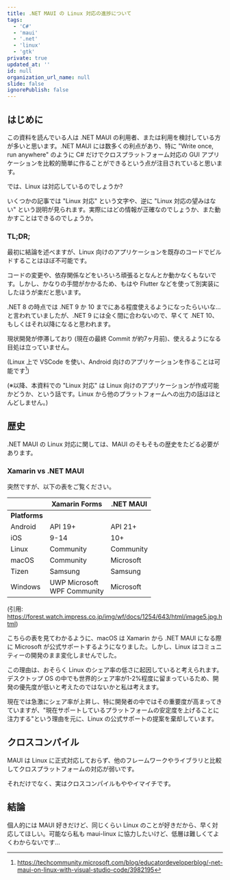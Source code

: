 ```yaml
---
title: .NET MAUI の Linux 対応の進捗について
tags:
  - 'C#'
  - 'maui'
  - '.net'
  - 'linux'
  - 'gtk'
private: true
updated_at: ''
id: null
organization_url_name: null
slide: false
ignorePublish: false
---
```


## はじめに

この資料を読んでいる人は .NET MAUI の利用者、または利用を検討している方が多いと思います。.NET MAUI には数多くの利点があり、特に "Write once, run anywhere" のように C# だけでクロスプラットフォーム対応の GUI アプリケーションを比較的簡単に作ることができるという点が注目されていると思います。

では、Linux は対応しているのでしょうか?

いくつかの記事では "Linux 対応" という文字や、逆に "Linux 対応の望みはない" という説明が見られます。実際にはどの情報が正確なのでしょうか、また動かすことはできるのでしょうか。

### TL;DR;

最初に結論を述べますが、Linux 向けのアプリケーションを既存のコードでビルドすることはほぼ不可能です。

コードの変更や、依存関係などをいろいろ頑張るとなんとか動かなくもないです。しかし、かなりの手間がかかるため、もはや Flutter などを使って別実装にしたほうが楽だと思います。

.NET 8 の時点では .NET 9 か 10 までにある程度使えるようになったらいいな…と言われていましたが、.NET 9 には全く間に合わないので、早くて .NET 10、もしくはそれ以降になると思われます。

現状開発が停滞しており (現在の最終 Commit が約7ヶ月前)、使えるようになる目処は立っていません。

(Linux 上で VSCode を使い、Android 向けのアプリケーションを作ることは可能です[^maui-on-linux])

[^maui-on-linux]: https://techcommunity.microsoft.com/blog/educatordeveloperblog/-net-maui-on-linux-with-visual-studio-code/3982195

(※以降、本資料での "Linux 対応" は Linux 向けのアプリケーションが作成可能かどうか、という話です。Linux から他のプラットフォームへの出力の話はほとんどしません。)

## 歴史

.NET MAUI の Linux 対応に関しては、MAUI のそもそもの歴史をたどる必要があります。

### Xamarin vs .NET MAUI

突然ですが、以下の表をご覧ください。

|  | **Xamarin Forms** | **.NET MAUI** |
| - | - | - |
| **Platforms** |  |  |
| Android | API 19+ | API 21+ |
| iOS | 9-14 | 10+ |
| Linux | Community | Community |
| macOS | Community | Microsoft |
| Tizen | Samsung | Samsung |
| Windows | UWP Microsoft<br />WPF Community | Microsoft |

(引用: https://forest.watch.impress.co.jp/img/wf/docs/1254/643/html/image5.jpg.html)

こちらの表を見てわかるように、macOS は Xamarin から .NET MAUI になる際に Microsoft が公式サポートするようになりました。しかし、Linux はコミュニティーの開発のまま変化しませんでした。

この理由は、おそらく Linux のシェア率の低さに起因していると考えられます。デスクトップ OS の中でも世界的シェア率が1-2%程度に留まっているため、開発の優先度が低いと考えたのではないかと私は考えます。

現在では急激にシェア率が上昇し、特に開発者の中ではその重要度が高まってきていますが、"現在サポートしているプラットフォームの安定度を上げることに注力する"という理由を元に、Linux の公式サポートの提案を棄却しています。
<!-- あとでリンクを追加する。たしか MAUI のリポジトリ内の Issue だったきがする -->

### 


## クロスコンパイル

MAUI は Linux に正式対応しておらず、他のフレームワークやライブラリと比較してクロスプラットフォームの対応が弱いです。

それだけでなく、実はクロスコンパイルもややイマイチです。



## 結論

個人的には MAUI 好きだけど、同じくらい Linux のことが好きだから、早く対応してほしい。可能なら私も maui-linux に協力したいけど、低層は難しくてよくわからないです…
